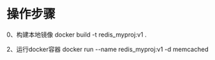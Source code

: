 # 操作步骤
0、构建本地镜像
docker build -t redis_myproj:v1 .



2、运行docker容器
docker run --name redis_myproj:v1 -d memcached


